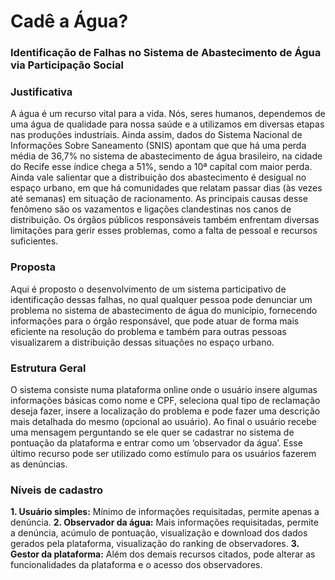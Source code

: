 # Cadê a Água?
### Identificação de Falhas no Sistema de Abastecimento de Água via Participação Social

### **Justificativa**
A água é um recurso vital para a vida. Nós, seres humanos, dependemos de uma água de qualidade para nossa saúde e a utilizamos em diversas etapas nas produções industriais. Ainda assim, dados do Sistema Nacional de Informações Sobre Saneamento (SNIS) apontam que que há uma perda média de 36,7% no sistema de abastecimento de água brasileiro, na cidade do Recife esse índice chega a 51%, sendo a 10ª capital com maior perda. Ainda vale salientar que a distribuição dos abastecimento é desigual no espaço urbano, em que há comunidades que relatam passar dias (às vezes até semanas) em situação de racionamento. As principais causas desse fenômeno são os vazamentos e ligações clandestinas nos canos de distribuição. Os órgãos públicos responsáveis também enfrentam diversas limitações para gerir esses problemas, como a falta de pessoal e recursos suficientes.

### **Proposta**
Aqui é proposto o desenvolvimento de um sistema participativo de identificação dessas falhas, no qual qualquer pessoa pode denunciar um problema no sistema de abastecimento de água do município, fornecendo informações para o órgão responsável, que pode atuar de forma mais eficiente na resolução do problema e também para outras pessoas visualizarem a distribuição dessas situações no espaço urbano.

### **Estrutura Geral**
O sistema consiste numa plataforma online onde o usuário insere algumas informações básicas como nome e CPF, seleciona qual tipo de reclamação deseja fazer, insere a localização do problema e pode fazer uma descrição mais detalhada do mesmo (opcional ao usuário). Ao final o usuário recebe uma mensagem perguntando se ele quer se cadastrar no sistema de pontuação da plataforma e entrar como um ‘observador da água’. Esse último recurso pode ser utilizado como estímulo para os usuários fazerem as denúncias.

### **Níveis de cadastro**
**1. Usuário simples:** Mínimo de informações requisitadas, permite apenas a denúncia.
**2. Observador da água:** Mais informações requisitadas, permite a denúncia, acúmulo de pontuação, visualização e download dos dados gerados pela plataforma, visualização do ranking de observadores.
**3. Gestor da plataforma:** Além dos demais recursos citados, pode alterar as funcionalidades da plataforma e o acesso dos observadores.


